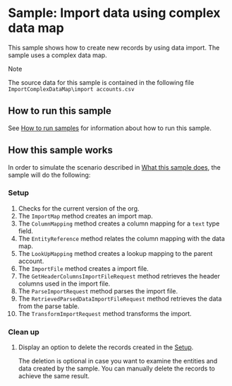 # Sample: Import data using complex data map

This sample shows how to create new records by using data import. The sample uses a complex data map.

>[!NOTE]
> The source data for this sample is contained in the following file `ImportComplexDataMap\import accounts.csv`

## How to run this sample

See [How to run samples](../../../How-to-run-samples.md) for information about how to run this sample.

## How this sample works

In order to simulate the scenario described in [What this sample does](#what-this-sample-does), the sample will do the following:

### Setup

1. Checks for the current version of the org.
1. The `ImportMap` method creates an import map.
1. The `ColumnMapping` method creates a column mapping for a `text` type field.
1. The `EntityReference` method relates the column mapping with the data map.
1. The `LookUpMapping` method creates a lookup mapping to the parent account.
1. The `ImportFile` method creates a import file.
1. The `GetHeaderColumnsImportFileRequest` method retrieves the header columns used in the import file.
1. The `ParseImportRequest` method parses the import file. 
1. The `RetrievedParsedDataImportFileRequest` method retrieves the data from the parse table.
1. The `TransformImportRequest` method transforms the import.


### Clean up

1. Display an option to delete the records created in the [Setup](#setup).

    The deletion is optional in case you want to examine the entities and data created by the sample. You can manually delete the records to achieve the same result.


